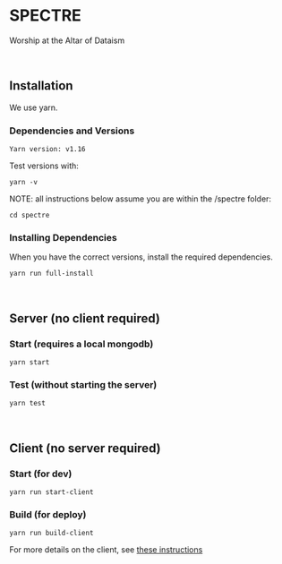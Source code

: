 # SPECTRE
Worship at the Altar of Dataism

<br/>


## Installation

We use yarn.

### Dependencies and Versions

```
Yarn version: v1.16
```

Test versions with:

```
yarn -v
```

NOTE: all instructions below assume you are within the /spectre folder:

```
cd spectre
```

### Installing Dependencies


When you have the correct versions, install the required dependencies.

```
yarn run full-install
```

<br/>

## Server (no client required)

### Start (requires a local mongodb)

```
yarn start
```


### Test (without starting the server)

```
yarn test
```

<br/>

## Client (no server required)

### Start (for dev)

```
yarn run start-client
```

### Build (for deploy)

```
yarn run build-client
```

For more details on the client, see [these instructions](web-client/README.md)
<br>
